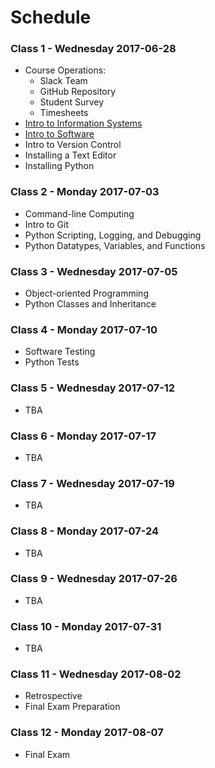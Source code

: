 # Schedule

### Class 1 - Wednesday 2017-06-28

  + Course Operations:
    + Slack Team
    + GitHub Repository
    + Student Survey
    + Timesheets
  + [Intro to Information Systems](/notes/information-systems/notes.md)
  + [Intro to Software](/notes/software/notes.md)
  + Intro to Version Control
  + Installing a Text Editor
  + Installing Python

### Class 2 - Monday 2017-07-03

  + Command-line Computing
  + Intro to Git
  + Python Scripting, Logging, and Debugging
  + Python Datatypes, Variables, and Functions

### Class 3 - Wednesday 2017-07-05

  + Object-oriented Programming
  + Python Classes and Inheritance

### Class 4 - Monday 2017-07-10

  + Software Testing
  + Python Tests

### Class 5 - Wednesday 2017-07-12

  + TBA

### Class 6 - Monday 2017-07-17

  + TBA

### Class 7 - Wednesday 2017-07-19

  + TBA

### Class 8 - Monday 2017-07-24

  + TBA

### Class 9 - Wednesday 2017-07-26

  + TBA

### Class 10 - Monday 2017-07-31

  + TBA

### Class 11 - Wednesday 2017-08-02

  + Retrospective
  + Final Exam Preparation

### Class 12 - Monday 2017-08-07

  + Final Exam

